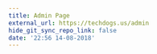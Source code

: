 ```yaml
---
title: Admin Page
external_url: https://techdogs.us/admin
hide_git_sync_repo_link: false
date: '22:56 14-08-2018'
---
```


